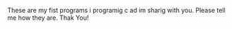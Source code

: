 These are my fist programs i programig c ad im sharig with you. Please tell me how they are. Thak You!
